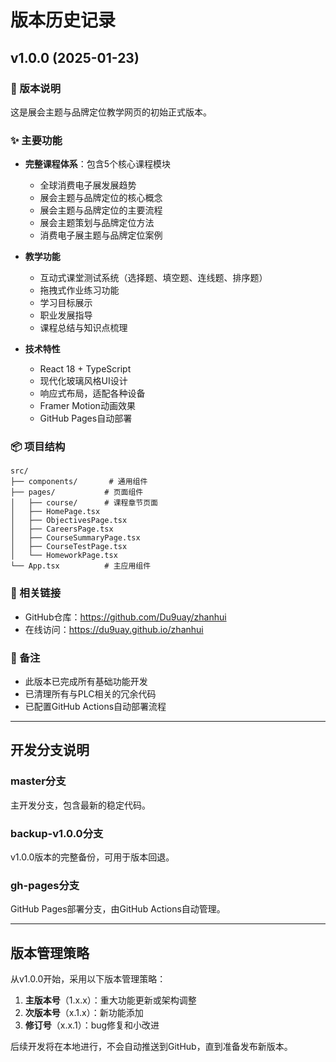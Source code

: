 # 版本历史记录

## v1.0.0 (2025-01-23)

### 📌 版本说明
这是展会主题与品牌定位教学网页的初始正式版本。

### ✨ 主要功能
- **完整课程体系**：包含5个核心课程模块
  - 全球消费电子展发展趋势
  - 展会主题与品牌定位的核心概念
  - 展会主题与品牌定位的主要流程
  - 展会主题策划与品牌定位方法
  - 消费电子展主题与品牌定位案例

- **教学功能**
  - 互动式课堂测试系统（选择题、填空题、连线题、排序题）
  - 拖拽式作业练习功能
  - 学习目标展示
  - 职业发展指导
  - 课程总结与知识点梳理

- **技术特性**
  - React 18 + TypeScript
  - 现代化玻璃风格UI设计
  - 响应式布局，适配各种设备
  - Framer Motion动画效果
  - GitHub Pages自动部署

### 📦 项目结构
```
src/
├── components/       # 通用组件
├── pages/           # 页面组件
│   ├── course/      # 课程章节页面
│   ├── HomePage.tsx
│   ├── ObjectivesPage.tsx
│   ├── CareersPage.tsx
│   ├── CourseSummaryPage.tsx
│   ├── CourseTestPage.tsx
│   └── HomeworkPage.tsx
└── App.tsx          # 主应用组件
```

### 🔗 相关链接
- GitHub仓库：https://github.com/Du9uay/zhanhui
- 在线访问：https://du9uay.github.io/zhanhui

### 📝 备注
- 此版本已完成所有基础功能开发
- 已清理所有与PLC相关的冗余代码
- 已配置GitHub Actions自动部署流程

---

## 开发分支说明

### master分支
主开发分支，包含最新的稳定代码。

### backup-v1.0.0分支
v1.0.0版本的完整备份，可用于版本回退。

### gh-pages分支
GitHub Pages部署分支，由GitHub Actions自动管理。

---

## 版本管理策略

从v1.0.0开始，采用以下版本管理策略：

1. **主版本号**（1.x.x）：重大功能更新或架构调整
2. **次版本号**（x.1.x）：新功能添加
3. **修订号**（x.x.1）：bug修复和小改进

后续开发将在本地进行，不会自动推送到GitHub，直到准备发布新版本。